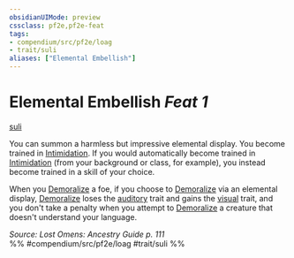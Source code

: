 ```yaml
---
obsidianUIMode: preview
cssclass: pf2e,pf2e-feat
tags:
- compendium/src/pf2e/loag
- trait/suli
aliases: ["Elemental Embellish"]
---
```

# Elemental Embellish  *Feat 1*  
[suli](rules/traits/suli-b2.md)  


You can summon a harmless but impressive elemental display. You become trained in [Intimidation](compendium/skills.md#Intimidation). If you would automatically become trained in [Intimidation](compendium/skills.md#Intimidation) (from your background or class, for example), you instead become trained in a skill of your choice.

When you [Demoralize](rules/actions/demoralize.md) a foe, if you choose to [Demoralize](rules/actions/demoralize.md) via an elemental display, [Demoralize](rules/actions/demoralize.md) loses the [auditory](rules/traits/auditory.md) trait and gains the [visual](rules/traits/visual.md) trait, and you don't take a penalty when you attempt to [Demoralize](rules/actions/demoralize.md) a creature that doesn't understand your language.

*Source: Lost Omens: Ancestry Guide p. 111*  
%% #compendium/src/pf2e/loag #trait/suli %%